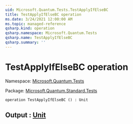 ```yaml
---
uid: Microsoft.Quantum.Tests.TestApplyIfElseBC
title: TestApplyIfElseBC operation
ms.date: 3/24/2021 12:00:00 AM
ms.topic: managed-reference
qsharp.kind: operation
qsharp.namespace: Microsoft.Quantum.Tests
qsharp.name: TestApplyIfElseBC
qsharp.summary: ''
---
```


# TestApplyIfElseBC operation

Namespace: [Microsoft.Quantum.Tests](xref:Microsoft.Quantum.Tests)

Package: [Microsoft.Quantum.Standard.Tests](https://nuget.org/packages/Microsoft.Quantum.Standard.Tests)




```qsharp
operation TestApplyIfElseBC () : Unit
```


## Output : [Unit](xref:microsoft.quantum.lang-ref.unit)

